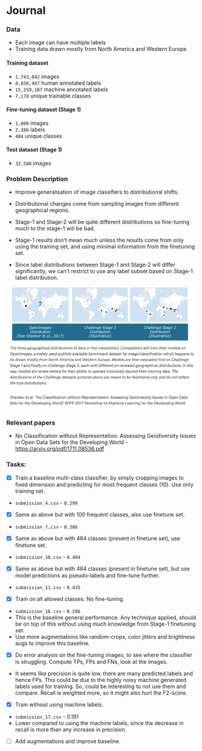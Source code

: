 # Journal

### Data

* Each image can have multiple labels
* Training data drawn mostly from North America and Western Europe

#### Training dataset

* `1,743,042` images
* `8,036,467` human annotated labels
* `15,259,187` machine annotated labels
* `7,178` unique trainable classes

#### Fine-tuning dataset (Stage 1)

* `1,000` images
* `2,386` labels
* `484` unique classes

#### Test dataset (Stage 1)

* `32,580` images

### Problem Description

* Improve generalisation of image classifiers to distributional shifts.

* Distributional changes come from sampling images from different geographical regions.

* Stage-1 and Stage-2 will be quite different distributions so fine-tuning much to the
stage-1 will be bad.

* Stage-1 results don't mean much unless the results come from only using the training set,
and using minimal information from the finetuning set.

* Since label distributions between Stage-1 and Stage-2 will differ significantly, we can't
restrict to use any label subset based on Stage-1 label distribution.

<p float="left">
  <img src="/plots/sample_geo_distribution.png" width="640" />   
</p>

### Relevant papers

* No Classification without Representation: Assessing Geodiversity Issues in
Open Data Sets for the Developing World - https://arxiv.org/pdf/1711.08536.pdf


### Tasks:

- [x] Train a baseline multi-class classifier, by simply cropping images to
fixed dimension and predicting for most frequent classes (10). Use only training set.

* `submission_4.csv` - `0.299`

- [x] Same as above but with 100 frequent classes, also use finetune set.

* `submission_7.csv` - `0.386`

- [x] Same as above but with 484 classes (present in finetune set), use finetune set.

* `submission_10.csv` - `0.404`

- [x] Same as above but with 484 classes (present in finetune set), but use model predictions as pseudo-labels and
fine-tune further.

* `submission_11.csv` - `0.435`


- [x] Train on all allowed classes. No fine-tuning.  

* `submission_16.csv` - `0.296`
* This is the baseline general performance. Any technique applied, should be on top of this
without using much knowledge from Stage-1 finetuning set.
* Use more augmentations like random-crops, color jitters and brightness augs to improve this baseline.


- [x] Do error analysis on the fine-tuning images, to see where the classifier is struggling.
Compute TPs, FPs and FNs, look at the images.

* It seems like precision is quite low, there are many predicted labels and hence FPs.
This could be due to the highly noisy machine generated labels used for training. So, could be
interesting to not use them and compare. Recall is weighted more, so it might also hurt the F2-score.


- [x] Train without using machine labels.

* `submission_17.csv` - 0.191
* Lower compared to using the machine labels, since the decrease in recall is more than any
increase in precision.

- [ ] Add augmentations and improve baseline.
